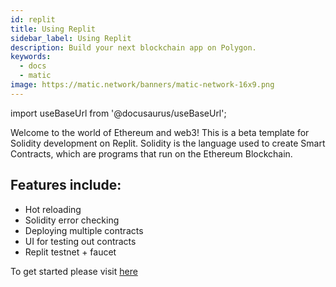 ```yaml
---
id: replit
title: Using Replit
sidebar_label: Using Replit
description: Build your next blockchain app on Polygon.
keywords:
  - docs
  - matic
image: https://matic.network/banners/matic-network-16x9.png
---
```


import useBaseUrl from '@docusaurus/useBaseUrl';

Welcome to the world of Ethereum and web3! This is a beta template for Solidity development on Replit. Solidity is the language used to create Smart Contracts, which are programs that run on the Ethereum Blockchain.
## Features include:
- Hot reloading
- Solidity error checking
- Deploying multiple contracts
- UI for testing out contracts
- Replit testnet + faucet

To get started please visit [here](https://replit.com/@replit/Solidity-starter-beta?v=1)

